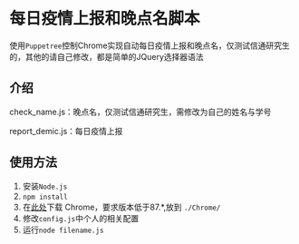 # 每日疫情上报和晚点名脚本

使用`Puppetree`控制Chrome实现自动每日疫情上报和晚点名，仅测试信通研究生的，其他的请自己修改，都是简单的JQuery选择器语法

## 介绍

check_name.js：晚点名，仅测试信通研究生，需修改为自己的姓名与学号

report_demic.js：每日疫情上报


## 使用方法
1. 安装`Node.js`
2. `npm install`
3. 在[此处](https://npm.taobao.org/mirrors/chromium-browser-snapshots/Win_x64/)下载 Chrome，要求版本低于87.*,放到 `./Chrome/`
4. 修改`config.js`中个人的相关配置
5. 运行`node filename.js`
